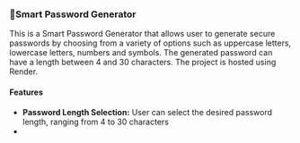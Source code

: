 <h3>📄Smart Password Generator</h3>

<p>This is a Smart Password Generator that allows user to generate secure passwords by choosing from a variety of options such as uppercase letters, lowercase letters, numbers and symbols. The generated password can have a length between 4 and 30 characters. The project is hosted using Render.</p>

<h4>Features</h4>
<ul>
  <li><b>Password Length Selection:</b> User can select the desired password length, ranging from 4 to 30 characters</li>
  <li></li>
</ul>
